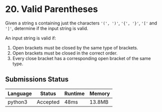 # 20. Valid Parentheses

Given a string s containing just the characters `'(', ')'`, `'{', '}'`, `'['` and `']'`, determine if the input string is valid.

An input string is valid if:

1. Open brackets must be closed by the same type of brackets.
2. Open brackets must be closed in the correct order.
3. Every close bracket has a corresponding open bracket of the same type.

## Submissions Status

| Language | Status   | Runtime | Memory |
| -------- | -------- | ------- | ------ |
| python3  | Accepted | 48ms    | 13.8MB |
